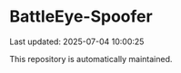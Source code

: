 # BattleEye-Spoofer

Last updated: 2025-07-04 10:00:25

This repository is automatically maintained.
